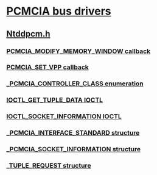 # [PCMCIA bus drivers](../_pcmcia/index.md)
## [Ntddpcm.h](index.md)
### [PCMCIA_MODIFY_MEMORY_WINDOW callback](../ntddpcm/nc-ntddpcm-pcmcia_modify_memory_window.md)
### [PCMCIA_SET_VPP callback](../ntddpcm/nc-ntddpcm-pcmcia_set_vpp.md)
### [_PCMCIA_CONTROLLER_CLASS enumeration](../ntddpcm/ne-ntddpcm-_pcmcia_controller_class.md)
### [IOCTL_GET_TUPLE_DATA IOCTL](../ntddpcm/ni-ntddpcm-ioctl_get_tuple_data.md)
### [IOCTL_SOCKET_INFORMATION IOCTL](../ntddpcm/ni-ntddpcm-ioctl_socket_information.md)
### [_PCMCIA_INTERFACE_STANDARD structure](../ntddpcm/ns-ntddpcm-_pcmcia_interface_standard.md)
### [_PCMCIA_SOCKET_INFORMATION structure](../ntddpcm/ns-ntddpcm-_pcmcia_socket_information.md)
### [_TUPLE_REQUEST structure](../ntddpcm/ns-ntddpcm-_tuple_request.md)
